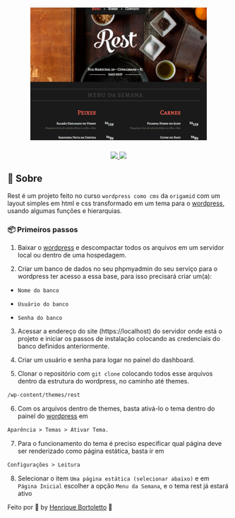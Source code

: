 <h1 align="center">
	<img alt="Rest" src="./screenshot.png" width="400px" />
</h1>

<p align="center">
	<a href="mailto:bortolettohenrique@gmail.com" target="_blank">
		<img src="https://img.shields.io/badge/gmail-red?style=flat&logo=gmail&labelColor=white">
	</a>
	<a href="https://www.linkedin.com/in/henriquebortoletto/" target="_blank">
		<img src="https://img.shields.io/badge/linkedin-blue?style=flat&logo=linkedin&labelColor=blue">
	</a>
</p>

## :rocket: Sobre

Rest é um projeto feito no curso `wordpress como cms` da `origamid` com um layout simples em html e css transformado em um tema para o <a href="https://worpdress.org" target="_blank">wordpress</a>,
usando algumas funções e hierarquias.

### :package: Primeiros passos

1. Baixar o <a href="https://worpdress.org" target="_blank">wordpress</a> e descompactar todos os arquivos em um servidor local ou dentro de uma hospedagem.

2. Criar um banco de dados no seu phpmyadmin do seu serviço para o wordpress ter acesso a essa base, para isso precisará criar um(a):

- `Nome do banco`

- `Usuário do banco`

- `Senha do banco`

3. Acessar a endereço do site (https://localhost) do servidor onde está o projeto e iniciar os passos de instalação colocando as credenciais do banco
   definidos anteriormente.

4. Criar um usuário e senha para logar no painel do dashboard.

5. Clonar o repositório com `git clone` colocando todos esse arquivos dentro da estrutura do wordpress, no caminho até themes.

```txt
/wp-content/themes/rest
```

6. Com os arquivos dentro de themes, basta ativá-lo o tema dentro do painel do <a href="https://worpdress.org" target="_blank">wordpress</a> em

```txt
Aparência > Temas > Ativar Tema.
```

7. Para o funcionamento do tema é preciso especificar qual página deve ser renderizado como página estática, basta ir em

```txt
Configurações > Leitura
```

8. Selecionar o item `Uma página estática (selecionar abaixo)` e em `Página Inicial` escolher a opção `Menu da Semana`, e o tema rest já estará ativo

Feito por :purple_heart: by [Henrique Bortoletto](https://github.com.br) :wave:
